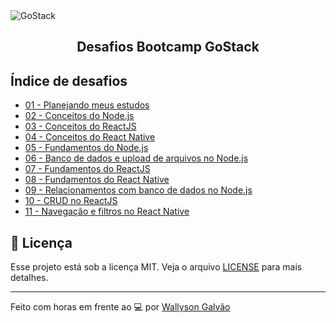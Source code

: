 <img alt="GoStack" src="https://storage.googleapis.com/golden-wind/bootcamp-gostack/header-desafios.png" />
<h2 align="center">
  Desafios Bootcamp GoStack
</h2>

## Índice de desafios

- [01 - Planejando meus estudos](https://github.com/Rocketseat/bootcamp-gostack-desafios/tree/master/desafio-01)
- [02 - Conceitos do Node.js]()
- [03 - Conceitos do ReactJS]()
- [04 - Conceitos do React Native]()
- [05 - Fundamentos do Node.js]()
- [06 - Banco de dados e upload de arquivos no Node.js]()
- [07 - Fundamentos do ReactJS]()
- [08 - Fundamentos do React Native]()
- [09 - Relacionamentos com banco de dados no Node.js]()
- [10 - CRUD no ReactJS]()
- [11 - Navegação e filtros no React Native]()

## :memo: Licença

Esse projeto está sob a licença MIT. Veja o arquivo [LICENSE](LICENSE) para mais detalhes.

---

Feito com horas em frente ao :computer: por [Wallyson Galvão](https://www.linkedin.com/in/wallyson-galvao/)
